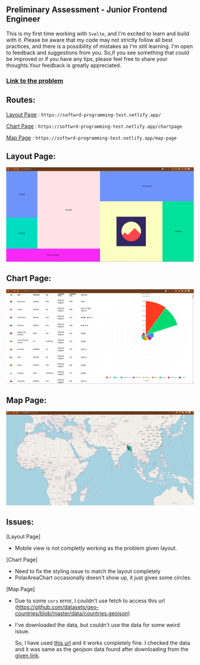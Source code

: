 ## Preliminary Assessment - Junior Frontend Engineer

This is my first time working with `Svelte`, and I'm excited to learn and build with it. Please be aware that my code may not strictly follow all best practices, and there is a possibility of mistakes as I'm still learning. I'm open to feedback and suggestions from you. So,if you see something that could be improved or if you have any tips, please feel free to share your thoughts.Your feedback is greatly appreciated.

### [Link to the problem](https://drive.google.com/file/d/1aFR2PzUDbYM47G25w9funyiSkUl0deXm/view?usp=sharing)

## Routes:

[Layout Page](https://softwrd-programming-test.netlify.app/) : `https://softwrd-programming-test.netlify.app/`

[Chart Page](https://softwrd-programming-test.netlify.app/chartpage) : `https://softwrd-programming-test.netlify.app/chartpage`

[Map Page](https://softwrd-programming-test.netlify.app/map-page) : `https://softwrd-programming-test.netlify.app/map-page`

## Layout Page:

![](./figures/layoutpage.png)

## Chart Page:

![](./figures/chartpage.png)

## Map Page:

![](./figures/mappage.png)

## Issues:

[Layout Page]

- Mobile view is not completly working as the problem given layout.

[Chart Page]

- Need to fix the styling issue to match the layout completely
- PolarAreaChart occasionally doesn't show up, it just gives some circles.

[Map Page]

- Due to some `cors` error, I couldn't use fetch to access this url (https://github.com/datasets/geo-countries/blob/master/data/countries.geojson)
- I've downloaded the data, but couldn't use the data for some weird issue.

  So, I have used [this url](https://openlayers.org/en/v4.6.5/examples/data/geojson/countries.geojson) and it works completely fine. I checked the data and it was same as the geojson data found after downloading from the [given link](https://github.com/datasets/geo-countries/blob/master/data/countries.geojson).
